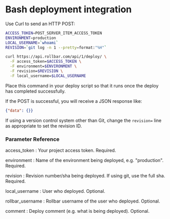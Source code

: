 # Bash deployment integration

<!-- Sub:[TOC] -->
Use Curl to send an HTTP POST:

```bash
ACCESS_TOKEN=POST_SERVER_ITEM_ACCESS_TOKEN
ENVIRONMENT=production
LOCAL_USERNAME=`whoami`
REVISION=`git log -n 1 --pretty=format:"%H"`

curl https://api.rollbar.com/api/1/deploy/ \
  -F access_token=$ACCESS_TOKEN \
  -F environment=$ENVIRONMENT \
  -F revision=$REVISION \
  -F local_username=$LOCAL_USERNAME
```

Place this command in your deploy script so that it runs once the deploy
has completed successfully.

If the POST is successful, you will receive a JSON response like:

```json
{"data": {}}
```

If using a version control system other than Git, change the `revision=`
line as appropriate to set the revision ID.

### Parameter Reference

access\_token
:   Your project access token. Required.

environment
:   Name of the environment being deployed, e.g. "production". Required.

revision
:   Revision number/sha being deployed. If using git, use the full sha.
    Required.

local\_username
:   User who deployed. Optional.

rollbar\_username
:   Rollbar username of the user who deployed. Optional.

comment
:   Deploy comment (e.g. what is being deployed). Optional.
